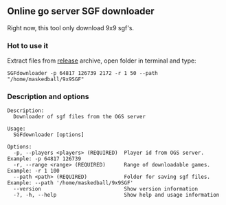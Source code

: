 ## Online go server SGF downloader

Right now, this tool only download 9x9 sgf's.

### Hot to use it
Extract files from [release](https://github.com/efimovnikita/OgsSgfDownloader/releases) archive, open folder in terminal and type:

```shell
SGFdownloader -p 64817 126739 2172 -r 1 50 --path "/home/maskedball/9x9SGF"
```

### Description and options

```shell
Description:
  Downloader of sgf files from the OGS server

Usage:
  SGFdownloader [options]

Options:
  -p, --players <players> (REQUIRED)  Player id from OGS server. Example: -p 64817 126739
  -r, --range <range> (REQUIRED)      Range of downloadable games. Example: -r 1 100
  --path <path> (REQUIRED)            Folder for saving sgf files. Example: --path '/home/maskedball/9x9SGF'
  --version                           Show version information
  -?, -h, --help                      Show help and usage information
```
